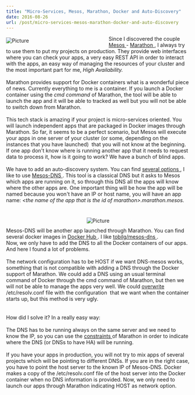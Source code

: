 ```yaml
---
title: "Micro-Services, Mesos, Marathon, Docker and Auto-Discovery"
date: 2016-08-26
url: /post/micro-services-mesos-marathon-docker-and-auto-discovery
---
```


<div class="blog-content">
 <span class="imgPusher" style="float:left;height:0px">
 </span>
 <span style="display: table;width:281px;position:relative;float:left;max-width:100%;;clear:left;margin-top:0px;*margin-top:0px">
 <a>
  <img alt="Picture" class="galleryImageBorder wsite-image" src="/img/mesosmarathondocker.png" style="margin-top: 5px; margin-bottom: 10px; margin-left: 0px; margin-right: 10px; none; max-width:100%"/>
 </a>
 <span class="wsite-caption" style="display: table-caption; caption-side: bottom; font-size: 90%; margin-top: -10px; margin-bottom: 10px; text-align: center;">
 </span>
 </span>
 <div class="paragraph" style="display:block;">
  Since I discovered the couple
 <a href="http://mesos.apache.org/" target="_blank">
   Mesos
 </a>
  -
 <a href="https://mesosphere.github.io/marathon/" target="_blank">
   Marathon
 </a>
  , I always try to use them to put my projects on production. They provide web interfaces where you can check your apps, a very easy REST API in order to interact with the apps, an easy way of managing the resources of your cluster and the most important part for me,
 <em>
   High Availability.
 </em>
 <br/>
 <br/>
  Marathon provides support for Docker containers what is a wonderful piece of news. Currently everything to me is a container. If you launch a Docker container using the
 <em>
   cmd command
 </em>
  of Marathon, the tool will be able to launch the app and it will be able to tracked as well but you will not be able to switch down from Marathon.
 <br/>
 <br/>
  This tech stack is amazing if your project is micro-services oriented. You will launch independent apps that are packaged in Docker images through Marathon. So far, it seems to be a perfect scenario, but Mesos will execute your apps in one server of your cluster (or some, depending on the instances that you have launched)  that you will not know at the beginning. If one app don't know where is running another app that it needs to request data to process it, how is it going to work? We have a bunch of blind apps.
 <br/>
 <br/>
  We have to add an auto-discovery system. You can find
 <a href="https://mesosphere.github.io/marathon/docs/service-discovery-load-balancing.html" target="_blank">
   several options
 </a>
  , I like to use
 <a href="https://mesosphere.github.io/mesos-dns/" target="_blank">
   Mesos-DNS
 </a>
  . This tool is a classical DNS but it asks to Mesos which apps are running on it, so through this DNS all the apps will know where the other apps are. One important thing will be how the app will be named because you won't have an IP or host name, you will have an app name:
 <em>
   &lt;the name of the app that is the id of marathon&gt;.marathon.mesos.
 </em>
 <br/>
 </div>
 <hr style="width:100%;clear:both;visibility:hidden;"/>
 <div>
 <div class="wsite-image wsite-image-border-none " style="padding-top:10px;padding-bottom:10px;margin-left:0;margin-right:0;text-align:center">
  <a>
   <img alt="Picture" src="/img/architecture_orig.png" style="width:auto;max-width:100%"/>
  </a>
  <div style="display:block;font-size:90%">
  </div>
 </div>
 </div>
 <div class="paragraph">
  Mesos-DNS will be another app launched through Marathon. You can find several docker images in
 <a href="https://hub.docker.com/search/?isAutomated=0&amp;isOfficial=0&amp;page=1&amp;pullCount=0&amp;q=Mesos-dns&amp;starCount=0" target="_blank">
   Docker Hub
 </a>
  . I like
 <a href="https://hub.docker.com/r/tobilg/mesos-dns/" target="_blank">
   tobilg/mesos-dns
 </a>
  .
 <br/>
 </div>
 <div class="paragraph">
  Now, we only have to add the DNS to all the Docker containers of our apps. And here I found a lot of problems.
 <br/>
 <br/>
  The network configuration has to be HOST if we want DNS-mesos works, something that is not compatible with adding a DNS through the Docker support of Marathon. We could add a DNS using an usual terminal command of Docker through the cmd command of Marathon, but then we will not be able to manage the apps very well. We could
 <a href="https://mesosphere.github.io/mesos-dns/docs/" target="_blank">
   overwrite
 </a>
  /etc/resolv.conf file with the configuration  that we want when the container starts up, but this method is very ugly.
 <br/>
 <br/>
 <br/>
  How did I solve it? In a really easy way:
 <br/>
 <br/>
  The DNS has to be running always on the same server and we need to know the IP, so you can use the
 <a href="https://mesosphere.github.io/marathon/docs/constraints.html" target="_blank">
   constraints
 </a>
  of Marathon in order to indicate where the DNS (or DNSs to have HA) will be running.
 <br/>
 <br/>
  If you have your apps in production, you will not try to mix apps of several projects which will be pointing to different DNSs. If you are in the right case, you have to point the host server to the known IP of Mesos-DNS. Docker makes a copy of the /etc/resolv.conf file of the host server into the Docker container when no DNS information is provided. Now, we only need to launch our apps through Marathon indicating HOST as network option.
 <br/>
 </div>
 <div class="wsite-adsense">
 <script src="//www.weebly.com/weebly/apps/serveAds.php?type=adsense&amp;elementid=615014495575564385&amp;ineditor=0&amp;subdomain=mendrugory.weebly.com&amp;pubid=pub-2477529535053270&amp;adformat=468x60&amp;adtype=text_image&amp;bordercolor=FFFFFF&amp;bgcolor=FFFFFF&amp;linkcolor=0F53FF&amp;textcolor=000000&amp;urlcolor=008000" type="text/javascript">
 </script>
 </div>
</div>
